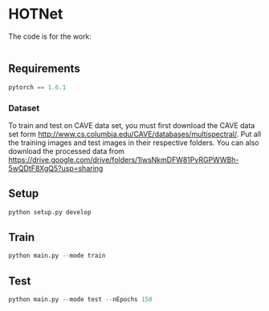 # HOTNet
The code is for the work:

```

```



## Requirements

``` python
pytorch == 1.6.1

```

### Dataset

To train and test on CAVE data set, you must first download the CAVE data set form http://www.cs.columbia.edu/CAVE/databases/multispectral/. Put all the training images and test images in their respective folders. You can also download the processed data from https://drive.google.com/drive/folders/1lwsNkmDFW81PvRGPWWBh-5wQDtF8XgQ5?usp=sharing 

## Setup

```python
python setup.py develop
```

## Train

```python
python main.py --mode train
```



## Test

```python
python main.py --mode test --nEpochs 150
```



